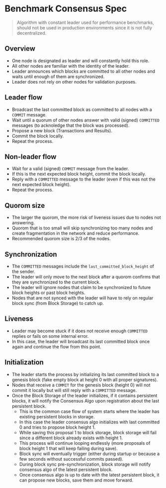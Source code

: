 # Benchmark Consensus Spec
> Algorithm with constant leader used for performance benchmarks, should not be used in production environments since it is not fully decentralized.

## Overview
* One node is designated as leader and will constantly hold this role.
* All other nodes are familiar with the identity of the leader.
* Leader announces which blocks are committed to all other nodes and waits until enough of them are synchronized.
* Leader does not rely on other nodes for validation purposes.

## Leader flow
* Broadcast the last committed block as committed to all nodes with a `COMMIT` message.
* Wait until a quorum of other nodes answer with valid (signed) `COMMITTED` messages (to acknoledge that the block was processed).
* Propose a new block (Transactions and Results).
* Commit the block locally.
* Repeat the process.

## Non-leader flow
* Wait for a valid (signed) `COMMIT` message from the leader.
* If this is the next expected block height, commit the block locally.
* Reply with a `COMMITTED` message to the leader (even if this was not the next expected block height).
* Repeat the process.

## Quorom size
* The larger the quorom, the more risk of liveness issues due to nodes not answering.
* Quorom that is too small will skip synchronizing too many nodes and create fragmentation in the network and reduce performance.
* Recommended quorom size is 2/3 of the nodes.

## Synchronization
* The `COMMITTED` messages include the `last_committed_block_height` of the sender.
* The leader will only move to the next block after a quorom confirms that they are synchronized to the current block.
* The leader will ignore nodes that claim to be synchronized to future block heights or past block heights.
* Nodes that are not synced with the leader will have to rely on regular block sync (from Block Storage) to catch up.

## Liveness
* Leader may become stuck if it does not receive enough `COMMITTED` replies or fails on some internal error.
* In this case, the leader will broadcast its last committed block once again and continue the flow from this point.

## Initialization
* The leader starts the process by initializing its last committed block to a genesis block (fake empty block at height 0 with all proper signatures).
* Nodes that receive a `COMMIT` for the genesis block (height 0) will not commit it locally but will still reply with a `COMMITTED` message.
* Once the Block Storage of the leader initializes, if it contains persistent blocks, it will notify the Consensus Algo upon registration about the last persistent block.
  * This is the common case flow of system starts where the leader has existing persistent blocks in storage.
  * In this case the leader consensus algo initializes with last committed 0 and tries to propose block height 1.
  * While saving this proposal 1 to block storage, block storage will fail since a different block already exists with height 1.
  * This process will continue looping endlessly (more proposals of block height 1 that will keep failing during save).
  * Block sync will eventually trigger (either during startup or because a few seconds without successful commits passed).
  * During block sync pre-synchronization, block storage will notify consensus algo of the latest persistent block.
  * Once consensus algo is up to date with the latest persistent block, it can propose new blocks, save them and move forward.
